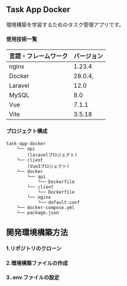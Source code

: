 ## Task App Docker

環境構築を学習するためのタスク管理アプリです。

#### 使用技術一覧

| 言語・フレームワーク | バージョン |
| -------------------- | ---------- |
| nginx                | 1.23.4     |
| Docker               | 28.0.4,    |
| Laravel              | 12.0       |
| MySQL                | 8.0        |
| Vue                  | 7.1.1      |
| Vite                 | 3.5.18     |

#### プロジェクト構成

```
task-app-docker
    └── api
        (laravelプロジェクト)
    └── client
        (Vue3プロジェクト)
    └── docker
        └── api
            └── Dockerfile
        └── client
            └── Dockerfile
        └── nginx
            └── default.conf
    └── docker-compose.yml
    └── package.json

```

## 開発環境構築方法

#### 1.リポジトリのクローン

#### 2.環境構築ファイルの作成

#### 3..env ファイルの設定

#####
